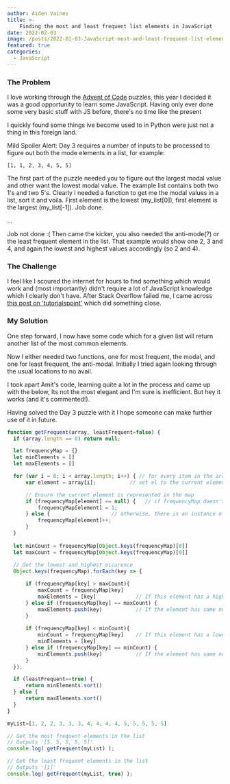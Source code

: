 ```yaml
---
author: Aiden Vaines
title: >-
    Finding the most and least frequent list elements in JavaScript
date: 2022-02-03
image: /posts/2022-02-03-JavaScript-most-and-least-frequent-list-elements/featured.png
featured: true
categories:
  - JavaScript
---
```


### The Problem
I love working through the [Advent of Code](https://adventofcode.com) puzzles, this year I decided it was a good opportunity to learn some JavaScript. Having only ever done some very basic stuff with JS before, there's no time like the present

I quickly found some things ive become used to in Python were just not a thing in this foreign land.

Mild Spoiler Alert:
Day 3 requires a number of inputs to be processed to figure out both the mode elements in a list, for example:
~~~
[1, 1, 2, 3, 4, 5, 5]
~~~ 

The first part of the puzzle needed you to figure out the largest modal value and other want the lowest modal value. The example list contains both two 1's and two 5's. Clearly I needed a function to get me the modal values in a list, sort it and voila. First element is the lowest (my_list[0]), first element is the largest (my_list[-1]). Job done.

...

Job not done :(
Then came the kicker, you also needed the anti-mode(?) or the least frequent element in the list. That example would show one 2, 3 and 4, and again the lowest and highest values accordingly (so 2 and 4).


### The Challenge
I feel like I scoured the internet for hours to find something which would work and (most importantly) didn't require a lot of JavaScript knowledge which I clearly don't have. After Stack Overflow failed me, I came across [this post on 'tutorialspoint'](https://www.tutorialspoint.com/get-the-item-that-appears-the-most-times-in-an-array-javascript) which did something close. 


### My Solution

One step forward, I now have some code which for a given list will return another list of the most common elements.

Now I either needed two functions, one for most frequent, the modal, and one for least frequent, the anti-modal. Initially I tried again looking through the usual locations to no avail.

I took apart Amit's code, learning quite a lot in the process and came up with the below, Its not the most elegant and I'm sure is inefficient. But hey it works (and it's commented!).

Having solved the Day 3 puzzle with it I hope someone can make further use of it in future.


~~~ javascript
function getFrequent(array, leastFrequent=false) {
  if (array.length == 0) return null;

  let frequencyMap = {}
  let minElements = []
  let maxElements = []

  for (var i = 0; i < array.length; i++) { // for every item in the array (indexed)
      var element = array[i];           // set el to the current element from the source array

      // Ensure the current element is represented in the map
      if (frequencyMap[element] == null) {   // if frequencyMap doesn't contain an instance of this element add it
          frequencyMap[element] = 1;
      } else {                    // otherwise, there is an instance of it, increment it
          frequencyMap[element]++;
      }
  }
  
  let minCount = frequencyMap[Object.keys(frequencyMap)[0]]
  let maxCount = frequencyMap[Object.keys(frequencyMap)[0]]
  
  // Get the lowest and highest occurence
  Object.keys(frequencyMap).forEach(key => {

      if (frequencyMap[key] > maxCount){
          maxCount = frequencyMap[key]
          maxElements = [key]             // If this element has a higher count than everything before it, empty the array and it must be this one
      } else if (frequencyMap[key] == maxCount) {
          maxElements.push(key)           // If the element has same number of occurrences of the the current max, add it to the max array
      }
      
      if (frequencyMap[key] < minCount){
          minCount = frequencyMap[key]    // If this element has a lower count than everything before it, empty the array and it must be this one
          minElements = [key]
      } else if (frequencyMap[key] == minCount) {
          minElements.push(key)           // If the element has same number of occurrences of the the current min, add it to the min array
      }
  });

  if (leastFrequent==true) {
      return minElements.sort()
  } else {
      return maxElements.sort()
  }
}

myList=[1, 2, 2, 3, 3, 3, 4, 4, 4, 4, 5, 5, 5, 5, 5]

// Get the most frequent elements in the list
// Outputs '[5, 5, 5, 5, 5]'
console.log( getFrequent(myList) );

// Get the least frequent elements in the list
// Outputs '[1]'
console.log( getFrequent(myList, true) );
~~~
